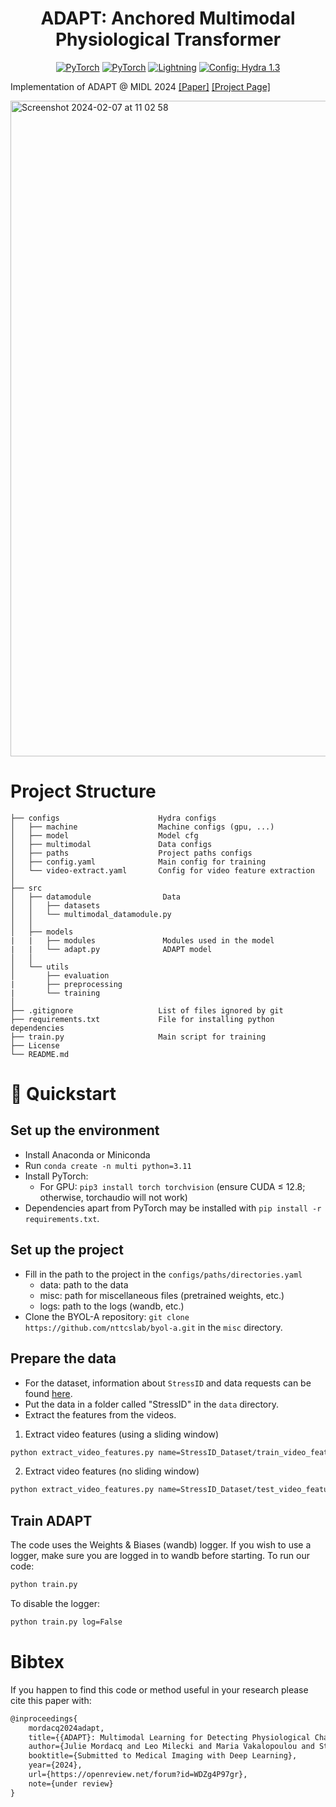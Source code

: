 
<div align="center">
<h1>ADAPT: Anchored Multimodal Physiological Transformer</h1>
<a href="https://www.python.org/"><img alt="PyTorch" src="https://img.shields.io/badge/Python-3776AB?logo=python&logoColor=fff"></a>
<a href="https://pytorch.org/get-started/locally/"><img alt="PyTorch" src="https://img.shields.io/badge/PyTorch-ee4c2c?logo=pytorch&logoColor=white"></a>
<a href="https://pytorchlightning.ai/"><img alt="Lightning" src="https://img.shields.io/badge/-Lightning-792ee5?logo=pytorchlightning&logoColor=white"></a>
<a href="https://hydra.cc/"><img alt="Config: Hydra 1.3" src="https://img.shields.io/badge/Config-Hydra-89b8cd"></a>
</div>

Implementation of ADAPT @ MIDL 2024  [[Paper]](https://openreview.net/pdf?id=WDZg4P97gr) [[Project Page]](https://jumdc.github.io/adapt/)


<img width="1049" alt="Screenshot 2024-02-07 at 11 02 58" src="https://github.com/jumdc/ADAPT/assets/62952163/15fb6500-94b5-4237-94d5-0670a1b4b8d7">


# Project Structure
```
├── configs                      Hydra configs
│   ├── machine                  Machine configs (gpu, ...)
│   ├── model                    Model cfg
│   ├── multimodal               Data configs
│   ├── paths                    Project paths configs
│   ├── config.yaml              Main config for training
│   └── video-extract.yaml       Config for video feature extraction 
│
├── src                    
│   ├── datamodule                Data
│   │   ├── datasets             
│   │   └── multimodal_datamodule.py        
│   │
│   ├── models   
|   |   ├── modules               Modules used in the model
|   |   └── adapt.py              ADAPT model       
│   │     
│   └── utils   
│       ├── evaluation          
|       ├── preprocessing     
|       └── training                  
│
├── .gitignore                   List of files ignored by git
├── requirements.txt             File for installing python dependencies
├── train.py                     Main script for training
├── License                      
└── README.md
```

# 🚀 Quickstart

## Set up the environment

- Install Anaconda or Miniconda
- Run `conda create -n multi python=3.11`
- Install PyTorch:
    - For GPU:
      `pip3 install torch torchvision` (ensure CUDA ≤ 12.8; otherwise, torchaudio will not work)
- Dependencies apart from PyTorch may be installed with `pip install -r requirements.txt`.

## Set up the project
- Fill in the path to the project in the `configs/paths/directories.yaml`
    - data: path to the data
    - misc: path for miscellaneous files (pretrained weights, etc.)
    - logs: path to the logs (wandb, etc.)
- Clone the BYOL-A repository: `git clone https://github.com/nttcslab/byol-a.git`  in the `misc` directory.

## Prepare the data
- For the dataset, information about $\texttt{StressID}$ and data requests can be found [here](https://project.inria.fr/stressid/).
- Put the data in a folder called "StressID" in the `data` directory.
- Extract the features from the videos. 

1. Extract video features (using a sliding window)
```bash
python extract_video_features.py name=StressID_Dataset/train_video_features.txt
```
2. Extract video features (no sliding window)
```bash
python extract_video_features.py name=StressID_Dataset/test_video_features.txt  dataset.video.window=null dataset.hyperparams.batch_size=1 dataset.video.step=null
```

## Train ADAPT

The code uses the Weights & Biases (wandb) logger. If you wish to use a logger, make sure you are logged in to wandb before starting.
To run our code: 

```bash
python train.py
```

To disable the logger:
```bash
python train.py log=False
```

# Bibtex
If you happen to find this code or method useful in your research please cite this paper with: 
```latex
@inproceedings{
    mordacq2024adapt,
    title={{ADAPT}: Multimodal Learning for Detecting Physiological Changes under Missing Modalities},
    author={Julie Mordacq and Leo Milecki and Maria Vakalopoulou and Steve Oudot and Vicky Kalogeiton},
    booktitle={Submitted to Medical Imaging with Deep Learning},
    year={2024},
    url={https://openreview.net/forum?id=WDZg4P97gr},
    note={under review}
}
```